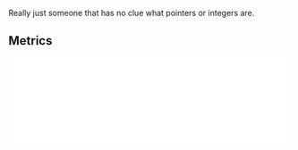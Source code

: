 Really just someone that has no clue what pointers or integers are.

## Metrics
<picture><img src="/github-metrics.svg" alt="Metrics" draggable="false"></picture>
